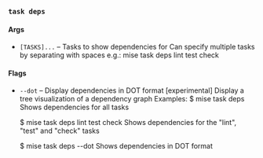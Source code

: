 ### `task deps`

#### Args

* `[TASKS]...` – Tasks to show dependencies for
Can specify multiple tasks by separating with spaces
e.g.: mise task deps lint test check

#### Flags

* `--dot` – Display dependencies in DOT format
[experimental] Display a tree visualization of a dependency graph
Examples:
  $ mise task deps
  Shows dependencies for all tasks

  $ mise task deps lint test check
  Shows dependencies for the "lint", "test" and "check" tasks

  $ mise task deps --dot
  Shows dependencies in DOT format
